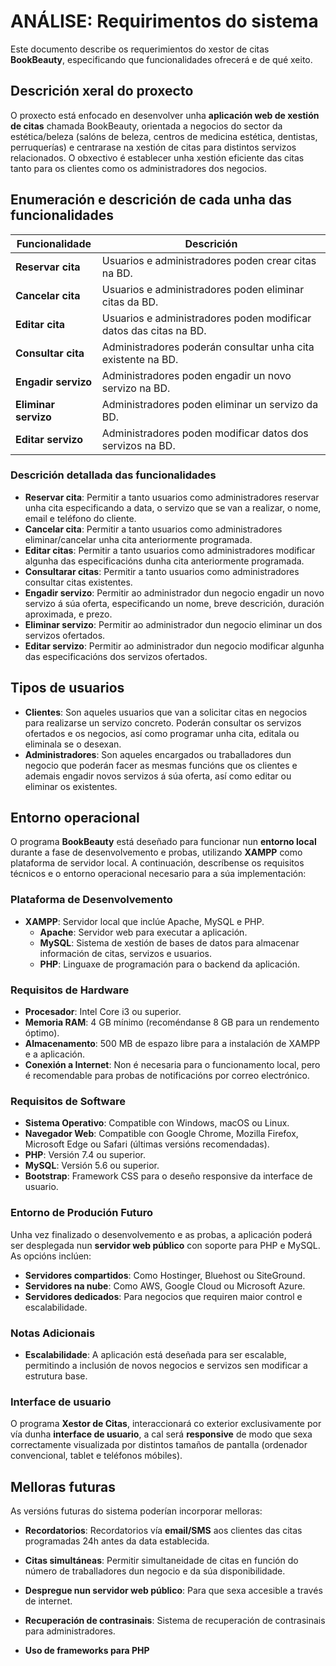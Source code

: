 # ANÁLISE: Requirimentos do sistema

Este documento describe os requerimientos do xestor de citas **BookBeauty**, especificando que funcionalidades ofrecerá e de qué xeito.

## Descrición xeral do proxecto

O proxecto está enfocado en desenvolver unha **aplicación web de xestión de citas** chamada BookBeauty, orientada a negocios do sector da estética/beleza (salóns de beleza, centros de medicina estética, dentistas, perruquerías) e centrarase na xestión de citas para distintos servizos relacionados. O obxectivo é establecer unha xestión eficiente das citas tanto para os clientes como os administradores dos negocios.

## Enumeración e descrición de cada unha das funcionalidades

| **Funcionalidade**   | **Descrición**                                                                 |
|----------------------|--------------------------------------------------------------------------------|
| **Reservar cita**     | Usuarios e administradores poden crear citas na BD.                             |
| **Cancelar cita**     | Usuarios e administradores poden eliminar citas da BD.                         |
| **Editar cita**       | Usuarios e administradores poden modificar datos das citas na BD.              |
| **Consultar cita**      | Administradores poderán consultar unha cita existente na BD.                       |
| **Engadir servizo**   | Administradores poden engadir un novo servizo na BD.                           |
| **Eliminar servizo**  | Administradores poden eliminar un servizo da BD.                               |
| **Editar servizo**    | Administradores poden modificar datos dos servizos na BD.                     |

### Descrición detallada das funcionalidades

- **Reservar cita**: Permitir a tanto usuarios como administradores reservar unha cita especificando a data, o servizo que se van a realizar, o nome, email e teléfono do cliente.
- **Cancelar cita**: Permitir a tanto usuarios como administradores eliminar/cancelar unha cita anteriormente programada.
- **Editar citas**: Permitir a tanto usuarios como administradores modificar algunha das especificacións dunha cita anteriormente programada.
- **Consultarar citas**: Permitir a tanto usuarios como administradores consultar citas existentes.
- **Engadir servizo**: Permitir ao administrador dun negocio engadir un novo servizo á súa oferta, especificando un nome, breve descrición, duración aproximada, e prezo.
- **Eliminar servizo**: Permitir ao administrador dun negocio eliminar un dos servizos ofertados.
- **Editar servizo**: Permitir ao administrador dun negocio modificar algunha das especificacións dos servizos ofertados.

## Tipos de usuarios

- **Clientes**: Son aqueles usuarios que van a solicitar citas en negocios para realizarse un servizo concreto. Poderán consultar os servizos ofertados e os negocios, así como programar unha cita, editala ou eliminala se o desexan.
- **Administradores**: Son aqueles encargados ou traballadores dun negocio que poderán facer as mesmas funcións que os clientes e ademais engadir novos servizos á súa oferta, así como editar ou eliminar os existentes.

## Entorno operacional

O programa **BookBeauty** está deseñado para funcionar nun **entorno local** durante a fase de desenvolvemento e probas, utilizando **XAMPP** como plataforma de servidor local. A continuación, descríbense os requisitos técnicos e o entorno operacional necesario para a súa implementación:

### Plataforma de Desenvolvemento

- **XAMPP**: Servidor local que inclúe Apache, MySQL e PHP.
  - **Apache**: Servidor web para executar a aplicación.
  - **MySQL**: Sistema de xestión de bases de datos para almacenar información de citas, servizos e usuarios.
  - **PHP**: Linguaxe de programación para o backend da aplicación.

### Requisitos de Hardware

- **Procesador**: Intel Core i3 ou superior.
- **Memoria RAM**: 4 GB mínimo (recoméndanse 8 GB para un rendemento óptimo).
- **Almacenamento**: 500 MB de espazo libre para a instalación de XAMPP e a aplicación.
- **Conexión a Internet**: Non é necesaria para o funcionamento local, pero é recomendable para probas de notificacións por correo electrónico.

### Requisitos de Software

- **Sistema Operativo**: Compatible con Windows, macOS ou Linux.
- **Navegador Web**: Compatible con Google Chrome, Mozilla Firefox, Microsoft Edge ou Safari (últimas versións recomendadas).
- **PHP**: Versión 7.4 ou superior.
- **MySQL**: Versión 5.6 ou superior.
- **Bootstrap**: Framework CSS para o deseño responsive da interface de usuario.

### Entorno de Produción Futuro

Unha vez finalizado o desenvolvemento e as probas, a aplicación poderá ser desplegada nun **servidor web público** con soporte para PHP e MySQL. As opcións inclúen:

- **Servidores compartidos**: Como Hostinger, Bluehost ou SiteGround.
- **Servidores na nube**: Como AWS, Google Cloud ou Microsoft Azure.
- **Servidores dedicados**: Para negocios que requiren maior control e escalabilidade.

### Notas Adicionais

- **Escalabilidade**: A aplicación está deseñada para ser escalable, permitindo a inclusión de novos negocios e servizos sen modificar a estrutura base.


### Interface de usuario

O programa **Xestor de Citas**, interaccionará co exterior exclusivamente por vía dunha **interface de usuario**, a cal será **responsive** de modo que sexa correctamente visualizada por distintos tamaños de pantalla (ordenador convencional, tablet e teléfonos móbiles).

## Melloras futuras

As versións futuras do sistema poderían incorporar melloras:

- **Recordatorios**: Recordatorios vía **email/SMS** aos clientes das citas programadas 24h antes da data establecida.

- **Citas simultáneas**: Permitir simultaneidade de citas en función do número de traballadores dun negocio e da súa disponibilidade.

- **Despregue nun servidor web público**: Para que sexa accesible a través de internet.

- **Recuperación de contrasinais**: Sistema de recuperación de contrasinais para administradores.

- **Uso de frameworks para PHP**